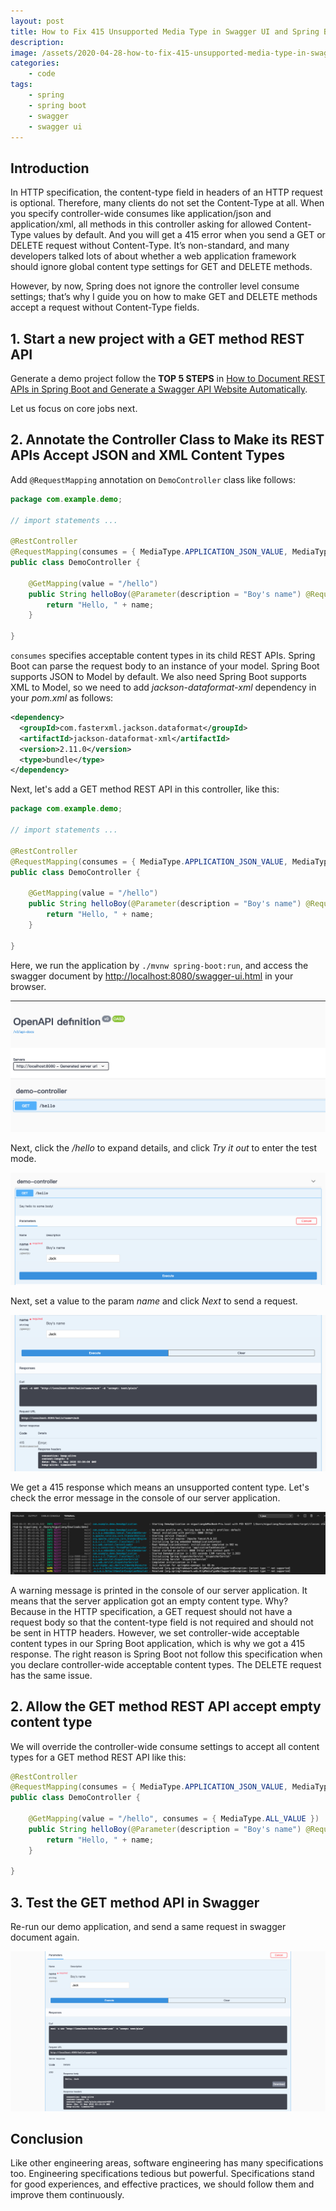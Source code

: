 ```yaml
---
layout: post
title: How to Fix 415 Unsupported Media Type in Swagger UI and Spring Boot
description:
image: /assets/2020-04-28-how-to-fix-415-unsupported-media-type-in-swagger-ui-and-spring-boot/banner.jpg
categories:
    - code
tags:
    - spring
    - spring boot
    - swagger
    - swagger ui
---
```


## Introduction

In HTTP specification, the content-type field in headers of an HTTP request is optional. Therefore, many clients do not set the Content-Type at all. When you specify controller-wide consumes like application/json and application/xml, all methods in this controller asking for allowed Content-Type values by default. And you will get a 415 error when you send a GET or DELETE request without Content-Type. It’s non-standard, and many developers talked lots of about whether a web application framework should ignore global content type settings for GET and DELETE methods.

However, by now, Spring does not ignore the controller level consume settings; that’s why I guide you on how to make GET and DELETE methods accept a request without Content-Type fields.

## 1. Start a new project with a GET method REST API

Generate a demo project follow the **TOP 5 STEPS**  in [How to Document REST APIs in Spring Boot and Generate a Swagger API Website Automatically](/how-to-document-rest-apis-in-spring-boot-and-generate-a-swagger-api-website-automatically). 

Let us focus on core jobs next.

## 2. Annotate the Controller Class to Make its REST APIs Accept JSON and XML Content Types

Add `@RequestMapping` annotation on `DemoController` class like follows:

```java
package com.example.demo;

// import statements ...

@RestController
@RequestMapping(consumes = { MediaType.APPLICATION_JSON_VALUE, MediaType.APPLICATION_XML_VALUE })
public class DemoController {

    @GetMapping(value = "/hello")
    public String helloBoy(@Parameter(description = "Boy's name") @RequestParam String name) {
        return "Hello, " + name;
    }

}
```

`consumes` specifies acceptable content types in its child REST APIs. Spring Boot can parse the request body to an instance of your model. Spring Boot supports JSON to Model by default. We also need Spring Boot supports XML to Model, so we need to add *jackson-dataformat-xml* dependency in your *pom.xml* as follows:

```xml
<dependency>
  <groupId>com.fasterxml.jackson.dataformat</groupId>
  <artifactId>jackson-dataformat-xml</artifactId>
  <version>2.11.0</version>
  <type>bundle</type>
</dependency>
```

Next, let's add a GET method REST API in this controller, like this:

```java
package com.example.demo;

// import statements ...

@RestController
@RequestMapping(consumes = { MediaType.APPLICATION_JSON_VALUE, MediaType.APPLICATION_XML_VALUE })
public class DemoController {

    @GetMapping(value = "/hello")
    public String helloBoy(@Parameter(description = "Boy's name") @RequestParam String name) {
        return "Hello, " + name;
    }

}
```

Here, we run the application by `./mvnw spring-boot:run`, and access the swagger document by <http://localhost:8080/swagger-ui.html> in your browser.

![Swagger](/assets/2020-04-28-how-to-fix-415-unsupported-media-type-in-swagger-ui-and-spring-boot/swagger-1.png)

Next, click the */hello* to expand details, and click *Try it out* to enter the test mode.

![Test Mode](/assets/2020-04-28-how-to-fix-415-unsupported-media-type-in-swagger-ui-and-spring-boot/swagger-2.png)

Next, set a value to the param *name* and click *Next* to send a request.

![Send Request](/assets/2020-04-28-how-to-fix-415-unsupported-media-type-in-swagger-ui-and-spring-boot/swagger-3.png)

We get a 415 response which means an unsupported content type. Let's check the error message in the console of our server application.

![Server Logs](/assets/2020-04-28-how-to-fix-415-unsupported-media-type-in-swagger-ui-and-spring-boot/swagger-4.png)

A warning message is printed in the console of our server application. It means that the server application got an empty content type. Why? Because in the HTTP specification, a GET request should not have a request body so that the content-type field is not required and should not be sent in HTTP headers. However, we set controller-wide acceptable content types in our Spring Boot application, which is why we got a 415 response. The right reason is Spring Boot not follow this specification when you declare controller-wide acceptable content types. The DELETE request has the same issue.

## 2. Allow the GET method REST API accept empty content type

We will override the controller-wide consume settings to accept all content types for a GET method REST API like this:

```java
@RestController
@RequestMapping(consumes = { MediaType.APPLICATION_JSON_VALUE, MediaType.APPLICATION_XML_VALUE })
public class DemoController {

    @GetMapping(value = "/hello", consumes = { MediaType.ALL_VALUE })
    public String helloBoy(@Parameter(description = "Boy's name") @RequestParam String name) {
        return "Hello, " + name;
    }

}
```

## 3. Test the GET method API in Swagger

Re-run our demo application, and send a same request in swagger document again.

![Test again](/assets/2020-04-28-how-to-fix-415-unsupported-media-type-in-swagger-ui-and-spring-boot/swagger-5.png)

## Conclusion

Like other engineering areas, software engineering has many specifications too. Engineering specifications tedious but powerful. Specifications stand for good experiences, and effective practices, we should follow them and improve them continuously.
